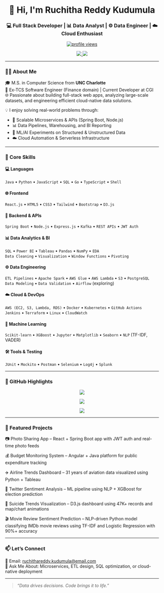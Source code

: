 <!-- GitHub Profile README - Ruchitha Reddy Kudumula -->

<h1 align="center">👋 Hi, I'm Ruchitha Reddy Kudumula</h1>
<h3 align="center">💻 Full Stack Developer | 📊 Data Analyst | ⚙️ Data Engineer | ☁️ Cloud Enthusiast</h3>

<p align="center">
  <a href="https://github.com/ruchitha007">
    <img src="https://komarev.com/ghpvc/?username=ruchitha007&style=flat-square&color=blue" alt="profile views" />
  </a>
</p>

<p align="center">
  <a href="mailto:ruchithareddy.kudumula@email.com">
    <img src="https://img.shields.io/badge/Gmail-D14836?style=for-the-badge&logo=gmail&logoColor=white" />
  </a>
  <a href="https://github.com/ruchitha007" target="_blank">
    <img src="https://img.shields.io/badge/GitHub-100000?style=for-the-badge&logo=github&logoColor=white" />
  </a>
</p>

---

### 👩‍💻 About Me

🎓 M.S. in Computer Science from **UNC Charlotte**  
🏢 Ex-TCS Software Engineer (Finance domain) | Current Developer at CGI  
🌐 Passionate about building full-stack web apps, analyzing large-scale datasets, and engineering efficient cloud-native data solutions.

💡 I enjoy solving real-world problems through:
- 🔧 Scalable Microservices & APIs (Spring Boot, Node.js)
- 📊 Data Pipelines, Warehousing, and BI Reporting
- 🧠 ML/AI Experiments on Structured & Unstructured Data
- ☁️ Cloud Automation & Serverless Infrastructure

---

### 💼 Core Skills

#### 💻 Languages
`Java` • `Python` • `JavaScript` • `SQL` • `Go` • `TypeScript` • `Shell`

#### 🌐 Frontend
`React.js` • `HTML5` • `CSS3` • `Tailwind` • `Bootstrap` • `D3.js`

#### 🧩 Backend & APIs
`Spring Boot` • `Node.js` • `Express.js` • `Kafka` • `REST APIs` • `JWT Auth`

#### 📊 Data Analytics & BI
`SQL` • `Power BI` • `Tableau` • `Pandas` • `NumPy` • `EDA`  
`Data Cleaning` • `Visualization` • `Window Functions` • `Pivoting`

#### ⚙️ Data Engineering
`ETL Pipelines` • `Apache Spark` • `AWS Glue` • `AWS Lambda` • `S3` • `PostgreSQL`  
`Data Modeling` • `Data Validation` • `Airflow` (exploring)

#### ☁️ Cloud & DevOps
`AWS (EC2, S3, Lambda, RDS)` • `Docker` • `Kubernetes` • `GitHub Actions`  
`Jenkins` • `Terraform` • `Linux` • `CloudWatch`

#### 🧠 Machine Learning
`Scikit-learn` • `XGBoost` • `Jupyter` • `Matplotlib` • `Seaborn` • `NLP` (TF-IDF, VADER)

#### 🛠️ Tools & Testing
`JUnit` • `Mockito` • `Postman` • `Selenium` • `Log4j` • `Splunk`

---

### 🌟 GitHub Highlights

<p align="center">
  <img src="https://github-readme-stats.vercel.app/api?username=ruchitha007&show_icons=true&theme=tokyonight&hide_border=true" />
</p>

<p align="center">
  <img src="https://github-readme-streak-stats.herokuapp.com/?user=ruchitha007&theme=tokyonight&hide_border=true" />
</p>

<p align="center">
  <img src="https://github-readme-stats.vercel.app/api/top-langs/?username=ruchitha007&layout=compact&theme=tokyonight&hide_border=true" />
</p>

---

### 📌 Featured Projects

📷 Photo Sharing App – React + Spring Boot app with JWT auth and real-time photo feeds

💰 Budget Monitoring System – Angular + Java platform for public expenditure tracking

✈️ Airline Trends Dashboard – 31 years of aviation data visualized using Python + Tableau

💬 Twitter Sentiment Analysis – ML pipeline using NLP + XGBoost for election prediction

🧠 Suicide Trends Visualization – D3.js dashboard using 47K+ records and map/chart animations

🎬 Movie Review Sentiment Prediction – NLP-driven Python model classifying IMDb movie reviews using TF-IDF and Logistic Regression with 90%+ accuracy

---

### 📫 Let’s Connect

📧 Email: ruchithareddy.kudumula@email.com  
💬 Ask Me About: Microservices, ETL design, SQL optimization, or cloud-native deployment

---

> *“Data drives decisions. Code brings it to life.”*

